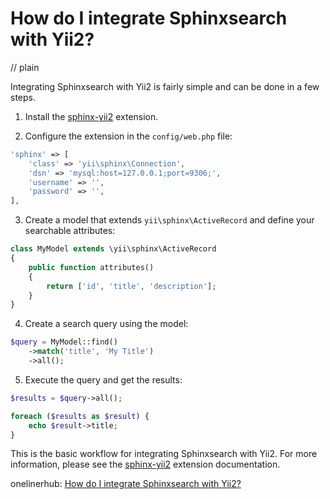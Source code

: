 # How do I integrate Sphinxsearch with Yii2?
// plain

Integrating Sphinxsearch with Yii2 is fairly simple and can be done in a few steps.

1. Install the [sphinx-yii2](https://github.com/SpiralOut/sphinx-yii2) extension.

2. Configure the extension in the `config/web.php` file:

```php
'sphinx' => [
    'class' => 'yii\sphinx\Connection',
    'dsn' => 'mysql:host=127.0.0.1;port=9306;',
    'username' => '',
    'password' => '',
],
```

3. Create a model that extends `yii\sphinx\ActiveRecord` and define your searchable attributes:

```php
class MyModel extends \yii\sphinx\ActiveRecord
{
    public function attributes()
    {
        return ['id', 'title', 'description'];
    }
}
```

4. Create a search query using the model:

```php
$query = MyModel::find()
    ->match('title', 'My Title')
    ->all();
```

5. Execute the query and get the results:

```php
$results = $query->all();

foreach ($results as $result) {
    echo $result->title;
}
```

This is the basic workflow for integrating Sphinxsearch with Yii2. For more information, please see the [sphinx-yii2](https://github.com/SpiralOut/sphinx-yii2) extension documentation.

onelinerhub: [How do I integrate Sphinxsearch with Yii2?](https://onelinerhub.com/sphinxsearch/how-do-i-integrate-sphinxsearch-with-yii-)
